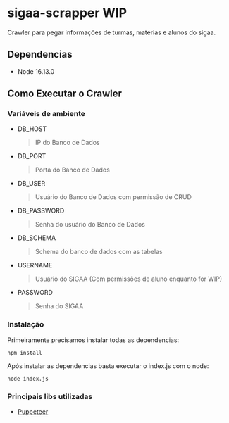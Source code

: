 # sigaa-scrapper WIP

Crawler para pegar informações de turmas, matérias e alunos do sigaa.

## Dependencias
- Node 16.13.0

## Como Executar o Crawler

### Variáveis de ambiente

- DB_HOST
  > IP do Banco de Dados
- DB_PORT
  > Porta do Banco de Dados
- DB_USER
  > Usuário do Banco de Dados com permissão de CRUD
- DB_PASSWORD
  > Senha do usuário do Banco de Dados
- DB_SCHEMA
  > Schema do banco de dados com as tabelas
- USERNAME
  > Usuário do SIGAA (Com permissões de aluno enquanto for WIP)
- PASSWORD
  > Senha do SIGAA

### Instalação
  Primeiramente precisamos instalar todas as dependencias:
  
  ```
  npm install
  ```

  Após instalar as dependencias basta executar o index.js com o node:

  ```
  node index.js
  ```

### Principais libs utilizadas

- [Puppeteer](https://pptr.dev/)